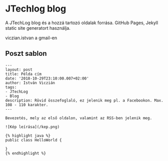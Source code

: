 # JTechlog blog

A JTechLog blog és a hozzá tartozó oldalak forrása. GitHub Pages, Jekyll static site generatort használja.

viczian.istvan a gmail-en

## Poszt sablon

```
---
layout: post
title: Példa cím
date: '2018-10-29T23:10:00.007+02:00'
author: István Viczián
tags:
- JTechLog
- Blog
description: Rövid összefoglaló, ez jelenik meg pl. a Facebookon. Max. 108 - 110 karakter.
---

Bevezetés, mely az első oldalon, valamint az RSS-ben jelenik meg.

![Kép leírása](/kep.png)

{% highlight java %}
public class HelloWorld {

}
{% endhighlight %}

```

